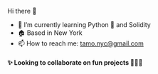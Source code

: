 Hi there 👋

- 🌱 I’m currently learning Python 🐍 and Solidity
- 🏠 Based in New York
- 📫 How to reach me: tamo.nyc@gmail.com

#### ✨ Looking to collaborate on fun projects 👩🏼‍💻
<!--
**tamobee/tamobee** is a ✨ _special_ ✨ repository because its `README.md` (this file) appears on your GitHub profile.

Here are some ideas to get you started:

- 🔭 I’m currently working on ...
- 🌱 I’m currently learning Python 🐍 and Solidity
- 👯 I’m looking to collaborate on ...
- 🤔 I’m looking for help with ...
- 💬 Ask me about ...
- 📫 How to reach me: ...
- 😄 Pronouns: ...
- ⚡ Fun fact: ...
-->
